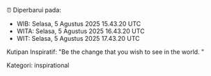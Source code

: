 ⏰ Diperbarui pada:
- WIB: Selasa, 5 Agustus 2025 15.43.20 UTC
- WITA: Selasa, 5 Agustus 2025 16.43.20 UTC
- WIT: Selasa, 5 Agustus 2025 17.43.20 UTC

Kutipan Inspiratif:
"Be the change that you wish to see in the world. "


Kategori: inspirational

